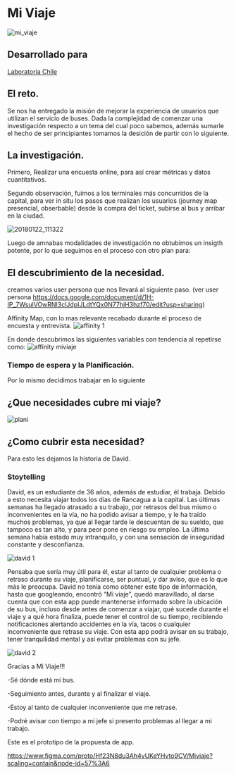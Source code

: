 # Mi Viaje

![mi_viaje](https://user-images.githubusercontent.com/32283943/38067505-52c52900-32e3-11e8-9ce2-e8093209c00c.png)

## Desarrollado para
[Laboratoria Chile](https://www.figma.com/proto/Hf23N8du3Ah4vUKeYHvto9CV/Miviaje?scaling=contain&node-id=57%3A6)
## El reto. 
Se nos ha entregado la misión de mejorar la experiencia de usuarios que utilizan el servicio de buses. 
Dada la complejidad de comenzar una investigación respecto a un tema del cual poco sabemos, además sumarle el hecho de ser principiantes tomamos la desición de partir con lo siguiente.

## La investigación.
Primero, Realizar una encuesta online, para así crear métricas y datos cuantitativos.
 
Segundo observación, fuimos a los terminales más concurridos de la capital, para ver in situ los pasos que realizan los usuarios (journey map presencial, obserbable) desde la compra del ticket, subirse al bus y arribar en la ciudad. 

![20180122_111322](https://user-images.githubusercontent.com/32283943/38226669-39e1a368-36d1-11e8-97b2-2111f5adb258.jpg)

Luego de amnabas modalidades de investigación no obtubimos un insigth potente, por lo que seguimos en el proceso con otro plan para:

## El descubrimiento de la necesidad.

creamos varios user persona que nos llevará al siguiente paso. 
(ver user persona https://docs.google.com/document/d/1H-IP_7WsulVOwRNI3clJdpIJLdtYQx0N77hjH3hzf70/edit?usp=sharing)


Affinity Map, con lo mas relevante recabado durante el proceso de encuesta y entrevista. 
![affinity 1](https://user-images.githubusercontent.com/32283943/38227140-2b916792-36d3-11e8-9e4f-595fe47f42d4.png)



En donde descubrimos las siguientes variables con tendencia al repetirse como: 
![affinity miviaje](https://user-images.githubusercontent.com/32283943/38227121-122f23d4-36d3-11e8-97f4-eb86deba2536.png)

### Tiempo de espera y la Planificación. 
 Por lo mismo decidimos trabajar en lo siguiente
 
 ## ¿Que necesidades cubre mi viaje?
 
 ![plani](https://user-images.githubusercontent.com/32283943/38227342-202229d6-36d4-11e8-9d69-5bb0a04a0bff.png)
 
 ## ¿Como cubrir esta necesidad?
  Para esto les dejamos la historia de David.
  
### Stoytelling
David, es un estudiante de 36 años, además de estudiar, él trabaja. Debido a esto necesita viajar todos los días de Rancagua a la capital. Las últimas semanas  ha llegado atrasado a su trabajo, por retrasos del bus mismo o inconvenientes en la vía,  no ha podido avisar a tiempo, y le ha traído muchos problemas, ya que al llegar tarde le descuentan de su sueldo, que tampoco es tan alto, y para peor pone en riesgo su empleo. La última semana había estado muy intranquilo, y con una sensación de inseguridad constante y desconfianza.

![david 1](https://user-images.githubusercontent.com/32283943/38227598-57119be2-36d5-11e8-9b68-cacf22e76750.png)

Pensaba que sería muy útil para él, estar al tanto de cualquier problema o retraso durante su viaje, planificarse, ser puntual, y dar aviso, que es lo que más le preocupa.
David no tenía como obtener este tipo de información, hasta que googleando, encontró “Mi viaje”, quedó maravillado, al darse cuenta que con esta app puede mantenerse informado sobre la ubicación de su bus, incluso  desde antes de comenzar a viajar, qué sucede durante el viaje y a qué hora finaliza, puede tener el control de su tiempo, recibiendo notificaciones alertando accidentes en la vía, tacos o cualquier inconveniente que retrase su viaje. Con esta app podrá avisar en su trabajo, tener tranquilidad mental y así evitar problemas con su jefe.

![david 2](https://user-images.githubusercontent.com/32283943/38227613-69e4258c-36d5-11e8-9a43-55121ca32ce0.png)


Gracias a Mi Viaje!!!

-Sé dónde está mi bus.

-Seguimiento antes, durante y al finalizar el viaje.

-Estoy al tanto de cualquier inconveniente que me retrase.

-Podré avisar con tiempo a mi jefe si presento problemas al llegar a mi trabajo.


Este es el prototipo de la propuesta de app. 

https://www.figma.com/proto/Hf23N8du3Ah4vUKeYHvto9CV/Miviaje?scaling=contain&node-id=57%3A6







